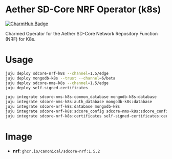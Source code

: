 # Aether SD-Core NRF Operator (k8s)
[![CharmHub Badge](https://charmhub.io/sdcore-nrf-k8s/badge.svg)](https://charmhub.io/sdcore-nrf-k8s)

Charmed Operator for the Aether SD-Core Network Repository Function (NRF) for K8s.

# Usage

```bash
juju deploy sdcore-nrf-k8s --channel=1.5/edge
juju deploy mongodb-k8s --trust --channel=6/beta
juju deploy sdcore-nms-k8s --channel=1.5/edge
juju deploy self-signed-certificates

juju integrate sdcore-nms-k8s:common_database mongodb-k8s:database
juju integrate sdcore-nms-k8s:auth_database mongodb-k8s:database
juju integrate sdcore-nrf-k8s:database mongodb-k8s
juju integrate sdcore-nrf-k8s:sdcore_config sdcore-nms-k8s:sdcore_config
juju integrate sdcore-nrf-k8s:certificates self-signed-certificates:certificates
```

# Image

- **nrf**: `ghcr.io/canonical/sdcore-nrf:1.5.2`

